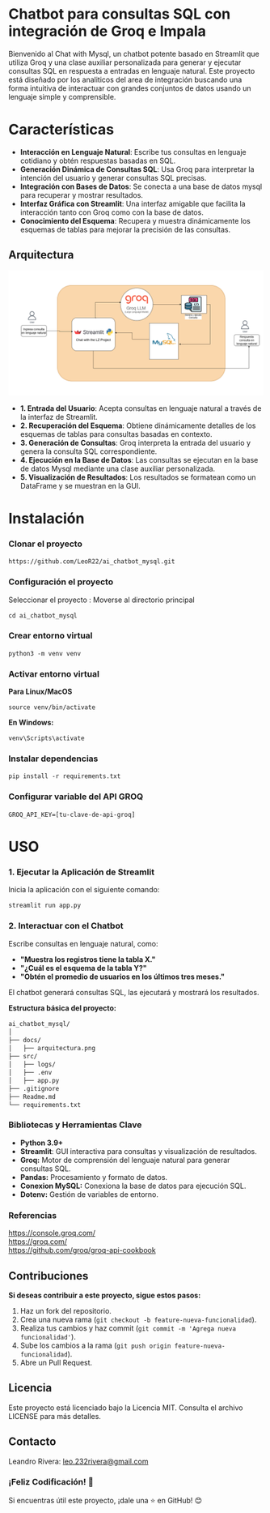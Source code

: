 #  Chatbot para consultas SQL con integración de Groq e Impala

Bienvenido al Chat with Mysql, un chatbot potente basado en Streamlit que utiliza Groq y una clase auxiliar personalizada para generar y ejecutar consultas SQL en respuesta a entradas en lenguaje natural. Este proyecto está diseñado por los analiticos del area de integración buscando una forma intuitiva de interactuar con grandes conjuntos de datos usando un lenguaje simple y comprensible.

# Características
- **Interacción en Lenguaje Natural**: Escribe tus consultas en lenguaje cotidiano y obtén respuestas basadas en SQL.
- **Generación Dinámica de Consultas SQL**: Usa Groq para interpretar la intención del usuario y generar consultas SQL precisas.
- **Integración con Bases de Datos**: Se conecta a una base de datos mysql para recuperar y mostrar resultados.
- **Interfaz Gráfica con Streamlit**: Una interfaz amigable que facilita la interacción tanto con Groq como con la base de datos.
- **Conocimiento del Esquema**: Recupera y muestra dinámicamente los esquemas de tablas para mejorar la precisión de las consultas.

## Arquitectura

![chat-lz](docs/mysql_groq.png)


- **1. Entrada del Usuario**: Acepta consultas en lenguaje natural a través de la interfaz de Streamlit.
- **2. Recuperación del Esquema**: Obtiene dinámicamente detalles de los esquemas de tablas para consultas basadas en contexto.
- **3. Generación de Consultas**: Groq interpreta la entrada del usuario y genera la consulta SQL correspondiente.
- **4. Ejecución en la Base de Datos**: Las consultas se ejecutan en la base de datos Mysql mediante una clase auxiliar personalizada.
- **5. Visualización de Resultados**: Los resultados se formatean como un DataFrame y se muestran en la GUI.


# Instalación

### Clonar el proyecto

```
https://github.com/LeoR22/ai_chatbot_mysql.git
```

### Configuración el proyecto

Seleccionar el proyecto : Moverse al directorio principal

```
cd ai_chatbot_mysql
```

### Crear entorno virtual

```
python3 -m venv venv
```

### Activar entorno virtual

**Para Linux/MacOS**

```
source venv/bin/activate
```

**En Windows:**

```
venv\Scripts\activate
```

### Instalar dependencias

```
pip install -r requirements.txt
```

### Configurar variable del API GROQ

```
GROQ_API_KEY=[tu-clave-de-api-groq]
```

# USO

### 1. Ejecutar la Aplicación de Streamlit

Inicia la aplicación con el siguiente comando:
```
streamlit run app.py
```

### 2. Interactuar con el Chatbot

Escribe consultas en lenguaje natural, como:

- **"Muestra los registros tiene la tabla X."**
- **"¿Cuál es el esquema de la tabla Y?"**
- **"Obtén el promedio de usuarios  en los últimos tres meses."**

El chatbot generará consultas SQL, las ejecutará y mostrará los resultados.


**Estructura básica del proyecto:**

```plaintext
ai_chatbot_mysql/
│
├── docs/
│   ├── arquitectura.png
├── src/
│   ├── logs/
│   ├── .env
│   ├── app.py
├── .gitignore
├── Readme.md
└── requirements.txt
```

### Bibliotecas y Herramientas Clave

- **Python 3.9+**
- **Streamlit**: GUI interactiva para consultas y visualización de resultados.
- **Groq:** Motor de comprensión del lenguaje natural para generar consultas SQL.
- **Pandas:** Procesamiento y formato de datos.
- **Conexion MySQL:** Conexiona la base de datos para ejecución SQL.
- **Dotenv:** Gestión de variables de entorno.

### Referencias
https://console.groq.com/
<br>
https://groq.com/
<br>
https://github.com/groq/groq-api-cookbook

## Contribuciones

**Si deseas contribuir a este proyecto, sigue estos pasos:**

1. Haz un fork del repositorio.
2. Crea una nueva rama (`git checkout -b feature-nueva-funcionalidad`).
3. Realiza tus cambios y haz commit (`git commit -m 'Agrega nueva funcionalidad'`).
4. Sube los cambios a la rama (`git push origin feature-nueva-funcionalidad`).
5. Abre un Pull Request.

## Licencia

Este proyecto está licenciado bajo la Licencia MIT. Consulta el archivo LICENSE para más detalles.

## Contacto

Leandro Rivera: <leo.232rivera@gmail.com>



### ¡Feliz Codificación! 🚀
Si encuentras útil este proyecto, ¡dale una ⭐ en GitHub! 😊
